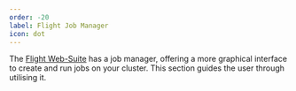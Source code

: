 ```yaml
---
order: -20
label: Flight Job Manager
icon: dot
---
```


The [Flight Web-Suite](/hpc_environment_usage/flight_web_suite/) has a job manager, offering a more graphical interface to create and run jobs on your cluster. This section guides the user through utilising it.